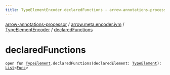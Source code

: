 ```yaml
---
title: TypeElementEncoder.declaredFunctions - arrow-annotations-processor
---
```


[arrow-annotations-processor](../../index.html) / [arrow.meta.encoder.jvm](../index.html) / [TypeElementEncoder](index.html) / [declaredFunctions](./declared-functions.html)

# declaredFunctions

`open fun `[`TypeElement`](http://docs.oracle.com/javase/6/docs/api/javax/lang/model/element/TypeElement.html)`.declaredFunctions(declaredElement: `[`TypeElement`](http://docs.oracle.com/javase/6/docs/api/javax/lang/model/element/TypeElement.html)`): `[`List`](https://kotlinlang.org/api/latest/jvm/stdlib/kotlin.collections/-list/index.html)`<`[`Func`](../../arrow.meta.ast/-func/index.html)`>`